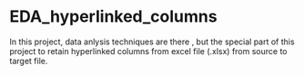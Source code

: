 # EDA_hyperlinked_columns
In this project, data anlysis techniques are there , but the special part of this project to retain hyperlinked columns from excel file (.xlsx) from source to target file.
